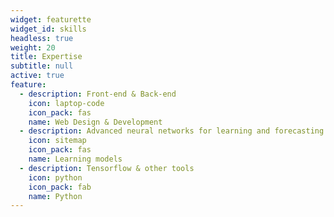 ```yaml
---
widget: featurette
widget_id: skills
headless: true
weight: 20
title: Expertise
subtitle: null
active: true
feature:
  - description: Front-end & Back-end
    icon: laptop-code
    icon_pack: fas
    name: Web Design & Development
  - description: Advanced neural networks for learning and forecasting
    icon: sitemap
    icon_pack: fas
    name: Learning models
  - description: Tensorflow & other tools
    icon: python
    icon_pack: fab
    name: Python
---
```

